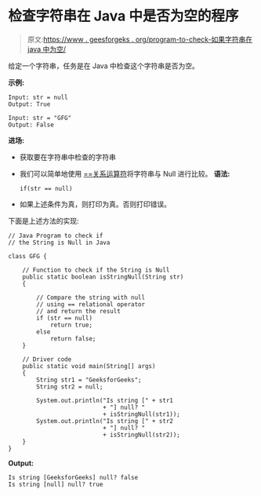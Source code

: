 # 检查字符串在 Java 中是否为空的程序

> 原文:[https://www . geesforgeks . org/program-to-check-如果字符串在 java 中为空/](https://www.geeksforgeeks.org/program-to-check-if-the-string-is-null-in-java/)

给定一个字符串，任务是在 Java 中检查这个字符串是否为空。

**示例:**

```
Input: str = null 
Output: True

Input: str = "GFG"
Output: False

```

**进场:**

*   获取要在字符串中检查的字符串
*   我们可以简单地使用 [==关系运算符](https://www.geeksforgeeks.org/java-relational-operators-with-examples/)将字符串与 Null 进行比较。
    **语法:**

    ```
    if(str == null)

    ```

*   如果上述条件为真，则打印为真。否则打印错误。

下面是上述方法的实现:

```
// Java Program to check if
// the String is Null in Java

class GFG {

    // Function to check if the String is Null
    public static boolean isStringNull(String str)
    {

        // Compare the string with null
        // using == relational operator
        // and return the result
        if (str == null)
            return true;
        else
            return false;
    }

    // Driver code
    public static void main(String[] args)
    {
        String str1 = "GeeksforGeeks";
        String str2 = null;

        System.out.println("Is string [" + str1
                           + "] null? "
                           + isStringNull(str1));
        System.out.println("Is string [" + str2
                           + "] null? "
                           + isStringNull(str2));
    }
}
```

**Output:**

```
Is string [GeeksforGeeks] null? false
Is string [null] null? true

```